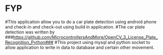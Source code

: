 # FYP
#This application allow you to do a car plate detection using android phone and check-in and check-out using build in application.
#The car plate detection was written by ###https://github.com/MicrocontrollersAndMore/OpenCV_3_License_Plate_Recognition_Python###
#This project using mysql and python socket to allow application to write in data to database and certain other movement.
